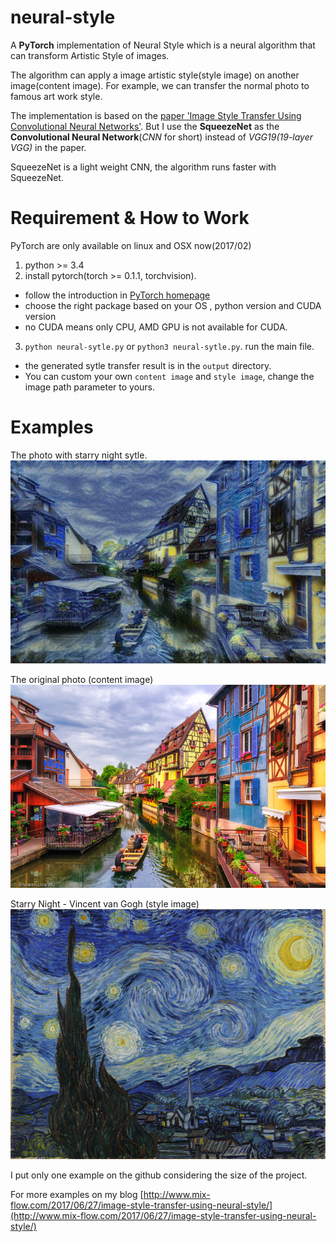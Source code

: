 # neural-style
A **PyTorch** implementation of Neural Style which is a neural algorithm that can transform Artistic Style of images.

The algorithm can apply a image artistic style(style image) on another image(content image). For example, we can transfer the
normal photo to famous art work style.

The implementation is based on the [paper 'Image Style Transfer Using Convolutional Neural Networks'](https://www.cv-foundation.org/openaccess/content_cvpr_2016/papers/Gatys_Image_Style_Transfer_CVPR_2016_paper.pdf). But I use the **SqueezeNet** as the **Convolutional Neural Network**(_CNN_ for short) instead of _VGG19(19-layer VGG)_ in the paper.

SqueezeNet is a light weight CNN, the algorithm runs faster with SqueezeNet.

# Requirement & How to Work

PyTorch are only available on linux and OSX now(2017/02)  

1. python >= 3.4
2. install pytorch(torch >= 0.1.1, torchvision).
 * follow the introduction in [PyTorch homepage](http://pytorch.org/)
 * choose the right package based on your OS , python version and CUDA version
 * no CUDA means only CPU, AMD GPU is not available for CUDA.
3. `python neural-sytle.py` or `python3 neural-sytle.py`. run the main file.
 * the generated sytle transfer result is in the `output` directory.
 * You can custom your own `content image` and `style image`, change the image path
 parameter to yours.

# Examples

The photo with starry night sytle.
![the transfer result](./output/ALSACE_starry.jpg)

The original photo (content image)
![the content image](./images/ALSACE.jpg)

Starry Night - Vincent van Gogh (style image)
![the style image](./images/starry_night.jpg)

I put only one example on the github considering the size of the project.

For more examples on my blog
[http://www.mix-flow.com/2017/06/27/image-style-transfer-using-neural-style/](http://www.mix-flow.com/2017/06/27/image-style-transfer-using-neural-style/)

